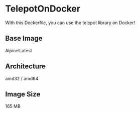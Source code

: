 # TelepotOnDocker

With this Dockerfile, you can use the telepot library on Docker!

## Base Image
AlpinelLatest

## Architecture
amd32 / amd64

## Image Size
165 MB
